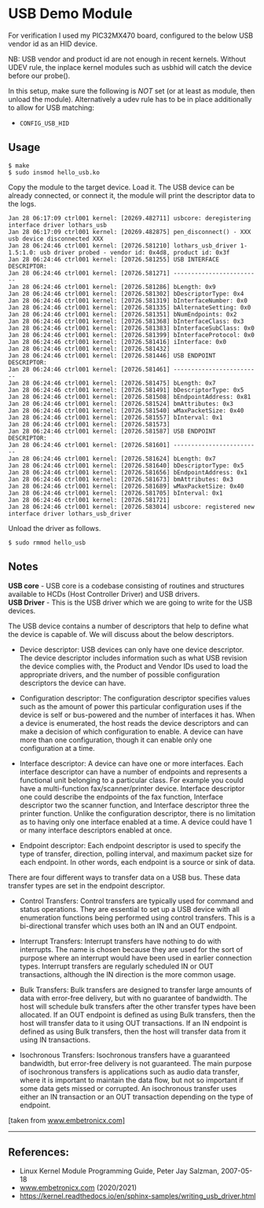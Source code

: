 # USB Demo Module

For verification I used my PIC32MX470 board, configured to the below
USB vendor id as an HID device.  

NB: USB vendor and product id are not enough in recent
kernels. Without UDEV rule, the inplace kernel modules such as usbhid
will catch the device before our probe().  

In this setup, make sure the following is _NOT_ set (or at least as
module, then unload the module). Alternatively a udev rule has to be
in place additionally to allow for USB matching:  

- `CONFIG_USB_HID`


## Usage

```
$ make
$ sudo insmod hello_usb.ko
```
Copy the module to the target device. Load it. The USB device can be already connected, or connect it, the module will print the descriptor data to the logs.  
```
Jan 28 06:17:09 ctrl001 kernel: [20269.482711] usbcore: deregistering interface driver lothars_usb
Jan 28 06:17:09 ctrl001 kernel: [20269.482875] pen_disconnect() - XXX usb device disconnected XXX
Jan 28 06:24:46 ctrl001 kernel: [20726.581210] lothars_usb_driver 1-1.5:1.0: usb driver probed - vendor id: 0x4d8, product id: 0x3f
Jan 28 06:24:46 ctrl001 kernel: [20726.581255] USB INTERFACE DESCRIPTOR:
Jan 28 06:24:46 ctrl001 kernel: [20726.581271] -------------------------
Jan 28 06:24:46 ctrl001 kernel: [20726.581286] bLength: 0x9
Jan 28 06:24:46 ctrl001 kernel: [20726.581302] bDescriptorType: 0x4
Jan 28 06:24:46 ctrl001 kernel: [20726.581319] bInterfaceNumber: 0x0
Jan 28 06:24:46 ctrl001 kernel: [20726.581335] bAlternateSetting: 0x0
Jan 28 06:24:46 ctrl001 kernel: [20726.581351] bNumEndpoints: 0x2
Jan 28 06:24:46 ctrl001 kernel: [20726.581368] bInterfaceClass: 0x3
Jan 28 06:24:46 ctrl001 kernel: [20726.581383] bInterfaceSubClass: 0x0
Jan 28 06:24:46 ctrl001 kernel: [20726.581399] bInterfaceProtocol: 0x0
Jan 28 06:24:46 ctrl001 kernel: [20726.581416] iInterface: 0x0
Jan 28 06:24:46 ctrl001 kernel: [20726.581432]
Jan 28 06:24:46 ctrl001 kernel: [20726.581446] USB ENDPOINT DESCRIPTOR:
Jan 28 06:24:46 ctrl001 kernel: [20726.581461] -------------------------
Jan 28 06:24:46 ctrl001 kernel: [20726.581475] bLength: 0x7
Jan 28 06:24:46 ctrl001 kernel: [20726.581491] bDescriptorType: 0x5
Jan 28 06:24:46 ctrl001 kernel: [20726.581508] bEndpointAddress: 0x81
Jan 28 06:24:46 ctrl001 kernel: [20726.581524] bmAttributes: 0x3
Jan 28 06:24:46 ctrl001 kernel: [20726.581540] wMaxPacketSize: 0x40
Jan 28 06:24:46 ctrl001 kernel: [20726.581557] bInterval: 0x1
Jan 28 06:24:46 ctrl001 kernel: [20726.581573]
Jan 28 06:24:46 ctrl001 kernel: [20726.581587] USB ENDPOINT DESCRIPTOR:
Jan 28 06:24:46 ctrl001 kernel: [20726.581601] -------------------------
Jan 28 06:24:46 ctrl001 kernel: [20726.581624] bLength: 0x7
Jan 28 06:24:46 ctrl001 kernel: [20726.581640] bDescriptorType: 0x5
Jan 28 06:24:46 ctrl001 kernel: [20726.581656] bEndpointAddress: 0x1
Jan 28 06:24:46 ctrl001 kernel: [20726.581673] bmAttributes: 0x3
Jan 28 06:24:46 ctrl001 kernel: [20726.581689] wMaxPacketSize: 0x40
Jan 28 06:24:46 ctrl001 kernel: [20726.581705] bInterval: 0x1
Jan 28 06:24:46 ctrl001 kernel: [20726.581721]
Jan 28 06:24:46 ctrl001 kernel: [20726.583014] usbcore: registered new interface driver lothars_usb_driver
```

Unload the driver as follows.  
```
$ sudo rmmod hello_usb
```


## Notes

**USB core** - USB core is a codebase consisting of routines and structures available to HCDs (Host Controller Driver) and USB drivers.  
**USB Driver** - This is the USB driver which we are going to write for the USB devices.  


The USB device contains a number of descriptors that help to define what the device is capable of. We will discuss about the below descriptors.  

 * Device descriptor: USB devices can only have one device descriptor. The device descriptor includes information such as what USB revision the device complies with, the Product and Vendor IDs used to load the appropriate drivers, and the number of possible configuration descriptors the device can have.  

 * Configuration descriptor: The configuration descriptor specifies values such as the amount of power this particular configuration uses if the device is self or bus-powered and the number of interfaces it has. When a device is enumerated, the host reads the device descriptors and can make a decision of which configuration to enable. A device can have more than one configuration, though it can enable only one configuration at a time.  

 * Interface descriptor: A device can have one or more interfaces. Each interface descriptor can have a number of endpoints and represents a functional unit belonging to a particular class. For example you could have a multi-function fax/scanner/printer device. Interface descriptor one could describe the endpoints of the fax function, Interface descriptor two the scanner function, and Interface descriptor three the printer function. Unlike the configuration descriptor, there is no limitation as to having only one interface enabled at a time. A device could have 1 or many interface descriptors enabled at once.  

 * Endpoint descriptor: Each endpoint descriptor is used to specify the type of transfer, direction, polling interval, and maximum packet size for each endpoint. In other words, each endpoint is a source or sink of data.  


There are four different ways to transfer data on a USB bus. These data transfer types are set in the endpoint descriptor.  

 * Control Transfers: Control transfers are typically used for command and status operations. They are essential to set up a USB device with all enumeration functions being performed using control transfers. This is a bi-directional transfer which uses both an IN and an OUT endpoint.  

 * Interrupt Transfers: Interrupt transfers have nothing to do with interrupts. The name is chosen because they are used for the sort of purpose where an interrupt would have been used in earlier connection types. Interrupt transfers are regularly scheduled IN or OUT transactions, although the IN direction is the more common usage.  

 * Bulk Transfers: Bulk transfers are designed to transfer large amounts of data with error-free delivery, but with no guarantee of bandwidth. The host will schedule bulk transfers after the other transfer types have been allocated. If an OUT endpoint is defined as using Bulk transfers, then the host will transfer data to it using OUT transactions. If an IN endpoint is defined as using Bulk transfers, then the host will transfer data from it using IN transactions.  

 * Isochronous Transfers: Isochronous transfers have a guaranteed bandwidth, but error-free delivery is not guaranteed. The main purpose of isochronous transfers is applications such as audio data transfer, where it is important to maintain the data flow, but not so important if some data gets missed or corrupted. An isochronous transfer uses either an IN transaction or an OUT transaction depending on the type of endpoint.  

[taken from www.embetronicx.com]  



---

## References:

 * Linux Kernel Module Programming Guide, Peter Jay Salzman, 2007-05-18
 * www.embetronicx.com (2020/2021)
 * https://kernel.readthedocs.io/en/sphinx-samples/writing_usb_driver.html
